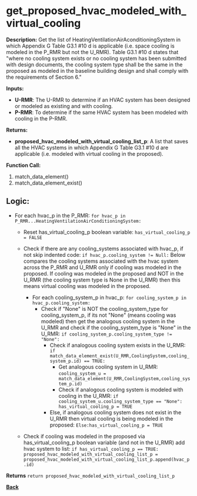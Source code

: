 # get_proposed_hvac_modeled_with_virtual_cooling  

**Description:** Get the list of HeatingVentilationAirAconditioningSystem in which Appendix G Table G3.1 #10 d is applicable (i.e. space cooling is modeled in the P_RMR but not the U_RMR).  Table G3.1 #10 d states that "where no cooling system exists or no cooling system has
been submitted with design documents, the cooling system type shall be the same in the proposed as modeled in the baseline building design and shall comply with the requirements of Section 6."   

**Inputs:**  
- **U-RMR**: The U-RMR to determine if an HVAC system has been designed or modeled as existing and with cooling.  
- **P-RMR**: To determine if the same HVAC system has been modeled with cooling in the P-RMR.  

**Returns:**  
- **proposed_hvac_modeled_with_virtual_cooling_list_p**: A list that saves all the HVAC systems in which Appendix G Table G3.1 #10 d are applicable (i.e. modeled with virtual cooling in the proposed).  
 
**Function Call:**   

1. match_data_element()  
2. match_data_element_exist()  

## Logic:  
- For each hvac_p in the P_RMR: `for hvac_p in P_RMR...HeatingVentilationAirConditioningSystem:`    
    - Reset has_virtual_cooling_p boolean variable: `has_virtual_cooling_p = FALSE`   
    - Check if there are any cooling_systems associated with hvac_p, if not skip indented code: `if hvac_p.cooling_system != Null:`
        Below compares the cooling systems associated with the hvac system across the P_RMR and U_RMR only if cooling was modeled in the proposed. If cooling was modeled in the proposed and NOT in the U_RMR (the cooling system type is None in the U_RMR) then this means virtual cooling was modeled in the proposed. 
        - For each cooling_system_p in hvac_p: `for cooling_system_p in hvac_p.cooling_system:`
            - Check if "None" is NOT the cooling_system_type for cooling_system_p, if its not "None" (means cooling was modeled) then get the analogous cooling system in the U_RMR and check if the cooling_system_type is "None" in the U_RMR: `if cooling_system_p.cooling_system_type != "None":`
                - Check if analogous cooling system exists in the U_RMR: `if match_data_element_exist(U_RMR,CoolingSystem,cooling_system_p.id) == TRUE:` 
                    - Get analogous cooling system in U_RMR: `cooling_system_u = match_data_element(U_RMR,CoolingSystem,cooling_system_p.id)`
                    - Check if analogous cooling system is modeled with cooling in the U_RMR: `if cooling_system_u.cooling_system_type == "None": has_virtual_cooling_p = TRUE`  
                - Else, if analogous cooling system does not exist in the U_RMR then virtual cooling is being modeled in the proposed: `Else:has_virtual_cooling_p = TRUE`
                    
    - Check if cooling was modeled in the proposed via has_virtual_cooling_p boolean variable (and not in the U_RMR) add hvac system to list: `if has_virtual_cooling_p == TRUE: proposed_hvac_modeled_with_virtual_cooling_list_p = proposed_hvac_modeled_with_virtual_cooling_list_p.append(hvac_p.id)`  

**Returns** `return proposed_hvac_modeled_with_virtual_cooling_list_p`  

**[Back](../_toc.md)**
